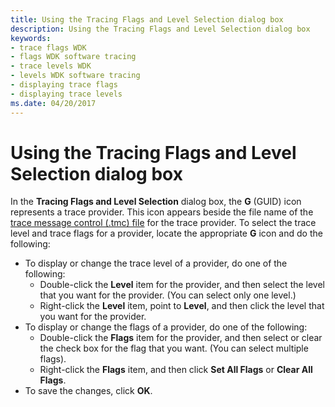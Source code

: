 ```yaml
---
title: Using the Tracing Flags and Level Selection dialog box
description: Using the Tracing Flags and Level Selection dialog box
keywords:
- trace flags WDK
- flags WDK software tracing
- trace levels WDK
- levels WDK software tracing
- displaying trace flags
- displaying trace levels
ms.date: 04/20/2017
---
```


# Using the Tracing Flags and Level Selection dialog box


In the **Tracing Flags and Level Selection** dialog box, the **G** (GUID) icon represents a trace provider. This icon appears beside the file name of the [trace message control (.tmc) file](trace-message-control-file.md) for the trace provider. To select the trace level and trace flags for a provider, locate the appropriate **G** icon and do the following:

-   To display or change the trace level of a provider, do one of the following:
    -   Double-click the **Level** item for the provider, and then select the level that you want for the provider. (You can select only one level.)
    -   Right-click the **Level** item, point to **Level**, and then click the level that you want for the provider.
-   To display or change the flags of a provider, do one of the following:
    -   Double-click the **Flags** item for the provider, and then select or clear the check box for the flag that you want. (You can select multiple flags).
    -   Right-click the **Flags** item, and then click **Set All Flags** or **Clear All Flags**.
-   To save the changes, click **OK**.

